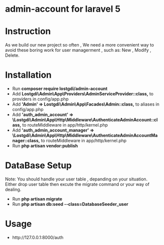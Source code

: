 ﻿# admin-account for laravel 5

<h1>Instruction</h1>
<p>As we build our new project so often , We need a more convenient way to avoid these boring work for user managerment ,  such as: New , Modify , Delete. </p>

<h1>Installation</h1>
<ul>
  <li>Run <b>composer require lostgdi/admin-account</b></li>
  <li>Add <b>Lostgdi\Admin\App\Providers\AdminServiceProvider::class,</b> to providers in config/app.php</li>
  <li>Add <b>'Admin' => Lostgdi\Admin\App\Facades\Admin::class,</b> to aliases in config/app.php</li>
  <li>Add <b>'auth_admin_account' => \Lostgdi\Admin\App\Http\Middleware\AuthenticateAdminAccount::class,</b> to routeMiddleware in app/http/kernel.php</li>
  <li>Add <b>'auth_admin_account_manager' => \Lostgdi\Admin\App\Http\Middleware\AuthenticateAdminAccountManager::class,</b> to routeMiddleware in app/http/kernel.php</li>
  <li>Run <b>php artisan vendor:publish</b></li>
  
</ul>

<h1>DataBase Setup</h1>
<caption>Note: You should handle your user table , depanding on your situation. Either drop user table then excute the migrate command or your way of dealing.</caption>
<ul>
  <li>Run <b>php artisan migrate</b></li>
  <li>Run <b>php artisan db:seed --class=DatabaseSeeder_user</b></li>
</ul>

<h1>Usage</h1>
<ul>
  <li>http://127.0.0.1:8000/auth</li>
</ul>



